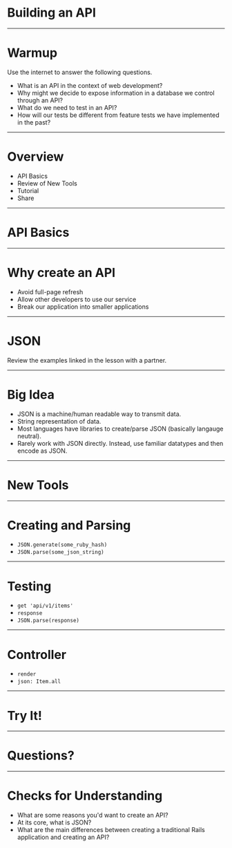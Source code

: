 # Building an API

---

# Warmup

Use the internet to answer the following questions.

* What is an API in the context of web development?
* Why might we decide to expose information in a database we control through an API?
* What do we need to test in an API?
* How will our tests be different from feature tests we have implemented in the past?

---

# Overview

* API Basics
* Review of New Tools
* Tutorial
* Share

---

# API Basics

---

# Why create an API

* Avoid full-page refresh
* Allow other developers to use our service
* Break our application into smaller applications

---

# JSON

Review the examples linked in the lesson with a partner.

---

# Big Idea

* JSON is a machine/human readable way to transmit data.
* String representation of data.
* Most languages have libraries to create/parse JSON (basically langauge neutral).
* Rarely work with JSON directly. Instead, use familiar datatypes and then encode as JSON.

---

# New Tools

---

# Creating and Parsing

* `JSON.generate(some_ruby_hash)`
* `JSON.parse(some_json_string)`

---

# Testing

* `get 'api/v1/items'`
* `response`
* `JSON.parse(response)`

---

# Controller

* `render`
* `json: Item.all`

---

# Try It!

---

# Questions?

---

# Checks for Understanding

* What are some reasons you'd want to create an API?
* At its core, what is JSON?
* What are the main differences between creating a traditional Rails application and creating an API?

